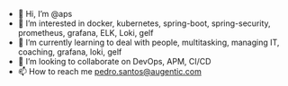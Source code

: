 - 👋 Hi, I’m @aps
- 👀 I’m interested in docker, kubernetes, spring-boot, spring-security, prometheus, grafana, ELK, Loki, gelf
- 🌱 I’m currently learning to deal with people, multitasking, managing IT, coaching, grafana, loki, gelf
- 💞️ I’m looking to collaborate on DevOps, APM, CI/CD 
- 📫 How to reach me pedro.santos@augentic.com

<!---
aps-dnxt/aps-dnxt is a ✨ special ✨ repository because its `README.md` (this file) appears on your GitHub profile.
You can click the Preview link to take a look at your changes.
--->
